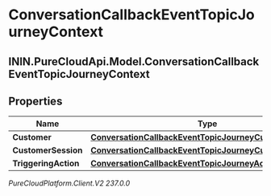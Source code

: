 # ConversationCallbackEventTopicJourneyContext

## ININ.PureCloudApi.Model.ConversationCallbackEventTopicJourneyContext

## Properties

|Name | Type | Description | Notes|
|------------ | ------------- | ------------- | -------------|
| **Customer** | [**ConversationCallbackEventTopicJourneyCustomer**](ConversationCallbackEventTopicJourneyCustomer) |  | [optional] |
| **CustomerSession** | [**ConversationCallbackEventTopicJourneyCustomerSession**](ConversationCallbackEventTopicJourneyCustomerSession) |  | [optional] |
| **TriggeringAction** | [**ConversationCallbackEventTopicJourneyAction**](ConversationCallbackEventTopicJourneyAction) |  | [optional] |



_PureCloudPlatform.Client.V2 237.0.0_
